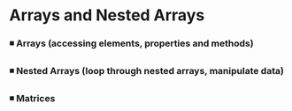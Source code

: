 # Arrays and Nested Arrays

### :black_medium_small_square: Arrays (accessing elements, properties and methods)
### :black_medium_small_square: Nested Arrays (loop through nested arrays, manipulate data)
### :black_medium_small_square: Matrices
